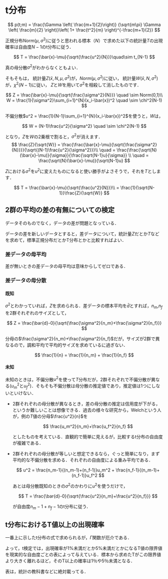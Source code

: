 # t分布

$$
p(t;m) = \frac{\Gamma \left( \frac{m+1}{2}\right)}
{\sqrt{m\pi} \Gamma \left( \frac{m}{2} \right)}\left( 1+ \frac{t^2}{m} \right)^{-\frac{m+1}{2}} 
$$

正規分布$Norm(\mu,\sigma^2)$に従うと思われる標本（$N$）で求めた以下の統計量$T$の出現確率は自由度$N-1$のt分布に従う．

$$
T = \frac{\bar{x}-\mu}{\sqrt{\frac{u^2}{N}}}\quad\sim t_{N-1}
$$

真の母分散$\sigma^2$がわからなくともよい．

そもそもは，
統計量$Z(\bar{x},N,\mu,\sigma^2)$が，$Norm(\mu,\sigma^2)$に従い，
統計量$W(\bar{x},N,\sigma^2)$が，$\chi^2(N-1)$に従い，
$Z$と$W$を用いて$\sigma^2$を相殺して消したものです．

$$
Z = \frac{\bar{x}-\mu}{\sqrt{\frac{\sigma^2}{N}}} \quad \sim Norm(0,1)\\
W = \frac{1}{\sigma^2}\sum_{i=1}^{N}(x_i-\bar{x})^2 \quad \sim \chi^2(N-1)
$$

不偏分散$u^2 = \frac{1}{N-1}\sum_{i=1}^{N}(x_i-\bar{x})^2$を使うと，$W$は，

$$
W = (N-1)\frac{u^2}{\sigma^2} \quad \sim \chi^2(N-1)
$$

となり，$Z$を$W$の2乗根で割ると，$\sigma^2$が消えます．
$$
\frac{Z}{\sqrt{W}} = \frac{\frac{\bar{x}-\mu}{\sqrt{\frac{\sigma^2}{N}}}}{\sqrt{(N-1)\frac{u^2}{\sigma^2}}}\\
\quad = \frac{\frac{\sqrt{N}(\bar{x}-\mu)}{\sigma}}{\frac{\sqrt{N-1}u}{\sigma}} \\
\quad = \frac{\sqrt{N}(\bar{x}-\mu)}{\sqrt{N-1}u}
$$

$Z$における$\sigma^2$を$u^2$に変えたものになると使い勝手がよさそうで，それを$T$とします．

$$
T = \frac{\bar{x}-\mu}{\sqrt{\frac{u^2}{N}}}\\
  = \frac{1}{\sqrt{N-1}}\frac{Z}{\sqrt{W}}
$$

## 2群の平均の差の有無についての検定

データそのものでなく，データの差が問題となっている．

データの差を新しいデータとすると，差データについて，統計量$Z$だとか$T$などを求めて，標準正規分布だとかT分布とかと比較すればよい．

### 差データの母平均

差が無いときの差データの母平均は意味からしてゼロである．

### 差データの母分散

#### 既知

$\sigma^2$とわかっていれば，$Z$を求められる．差データの標本平均を$\bar{d}$とすれば，$n_m$,$n_f$を2群それぞれのサイズとして，

$$
Z = \frac{\bar{d}-0}{\sqrt{\frac{\sigma^2}{n_m}+\frac{\sigma^2}{n_f}}}
$$

分母の$\frac{\sigma^2}{n_m}+\frac{\sigma^2}{n_f}$だが，サイズが2群で異なるので，調和平均で平均的サイズを求めているに過ぎない．

$$
\frac{1}{n} = \frac{1}{n_m} + \frac{1}{n_f}
$$

#### 未知

未知のときは，不偏分散$u^2$を使って$T$分布だが，2群それぞれで不偏分散が異なる($u_m^2$と$u_f^2$)．そもそも不偏分散は母分散の推定値であり，推定値は1つにしないといけない．

* 2群それぞれの母分散が異なるとき，差の母分散の推定は信用度が下がる，
  というか難しいことは想像できる．過去の様々な研究から，Welchという人が，例の$T$値の分母$\frac{u^2}{n}$を
  
  $$
  \frac{u_m^2}{n_m}+\frac{u_f^2}{n_f}
  $$
  
  としたものを考えている．直観的で簡単に見えるが，比較するt分布の自由度が複雑である．

* 2群それぞれの母分散が等しいと想定できるなら，ぐっと簡単になり，まず平均的な不偏分散を求める．それぞれの自由度による重み平均である．
  
  $$
  u^2 = \frac{n_m-1}{(n_m-1)+(n_f-1)}u_m^2 + \frac{n_f-1}{(n_m-1)+(n_f-1)}u_f^2
  $$

  あとは母分散既知のときの$\sigma^2$のかわりに$u^2$を使うだけで，

  $$
  T = \frac{\bar{d}-0}{\sqrt{\frac{u^2}{n_m}+\frac{u^2}{n_f}}}
  $$

  が自由度$n_m-1+n_f-1$のt分布に従う．

## t分布におけるT値以上の出現確率

一番上に示したt分布の式で求められるが，$\Gamma$関数が厄介である．

よって，t検定では，出現確率が1%未満だとか5%未満だとかになるT値の限界値を現実的な自由度ごとの表によって与えている．標本から求めたTがこの限界値より大きく離れるほど，そのT以上の確率は1％や5％未満となる．

表は，統計の教科書などに絶対載ってる．

